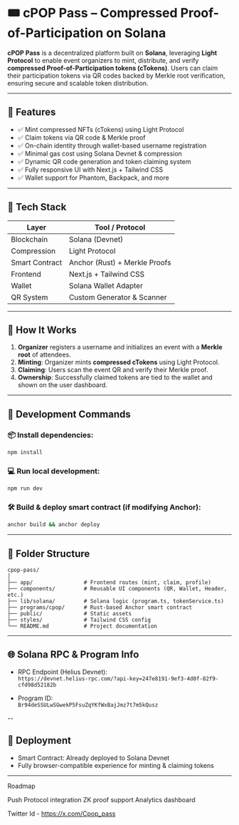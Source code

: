 # 🎟️ cPOP Pass – Compressed Proof-of-Participation on Solana

**cPOP Pass** is a decentralized platform built on **Solana**, leveraging **Light Protocol** to enable event organizers to mint, distribute, and verify **compressed Proof-of-Participation tokens (cTokens)**. Users can claim their participation tokens via QR codes backed by Merkle root verification, ensuring secure and scalable token distribution.

---

## 🌟 Features

- ✅ Mint compressed NFTs (cTokens) using Light Protocol  
- ✅ Claim tokens via QR code & Merkle proof  
- ✅ On-chain identity through wallet-based username registration  
- ✅ Minimal gas cost using Solana Devnet & compression  
- ✅ Dynamic QR code generation and token claiming system  
- ✅ Fully responsive UI with Next.js + Tailwind CSS  
- ✅ Wallet support for Phantom, Backpack, and more  

---

## 🧱 Tech Stack

| Layer         | Tool / Protocol                |
|---------------|-------------------------------|
| Blockchain    | Solana (Devnet)               |
| Compression   | Light Protocol                |
| Smart Contract| Anchor (Rust) + Merkle Proofs |
| Frontend      | Next.js + Tailwind CSS        |
| Wallet        | Solana Wallet Adapter         |
| QR System     | Custom Generator & Scanner    |

---

## 🚀 How It Works

1. **Organizer** registers a username and initializes an event with a **Merkle root** of attendees.
2. **Minting**: Organizer mints **compressed cTokens** using Light Protocol.
3. **Claiming**: Users scan the event QR and verify their Merkle proof.
4. **Ownership**: Successfully claimed tokens are tied to the wallet and shown on the user dashboard.

---

## 🧪 Development Commands

### 📦 Install dependencies:
```bash
npm install
```

### 💻 Run local development:
```bash
npm run dev
```

### 🛠️ Build & deploy smart contract (if modifying Anchor):
```bash
anchor build && anchor deploy
```

---

## 📁 Folder Structure

```
cpop-pass/
│
├── app/                # Frontend routes (mint, claim, profile)
├── components/         # Reusable UI components (QR, Wallet, Header, etc.)
├── lib/solana/         # Solana logic (program.ts, tokenService.ts)
├── programs/cpop/      # Rust-based Anchor smart contract
├── public/             # Static assets
├── styles/             # Tailwind CSS config
└── README.md           # Project documentation
```

---

## 🌐 Solana RPC & Program Info

- RPC Endpoint (Helius Devnet):  
  `https://devnet.helius-rpc.com/?api-key=247e8191-9ef3-4d0f-82f9-cfd98d52182b`

- Program ID:  
  `Br94deSSULwSGwekP5FsuZqYKfWxBajJmz7t7m5kQusz`

--

## 🚀 Deployment
- Smart Contract: Already deployed to Solana Devnet  
- Fully browser-compatible experience for minting & claiming tokens

------
Roadmap

Push Protocol integration
ZK proof support
Analytics dashboard

Twitter Id - https://x.com/Cpop_pass
